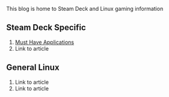 This blog is home to Steam Deck and Linux gaming information


## Steam Deck Specific  

1. [Must Have Applications](https://honkinwaffles.github.io/Steam-Deck//applications.md)
1. Link to article


## General Linux  
1. Link to article
1. Link to article
